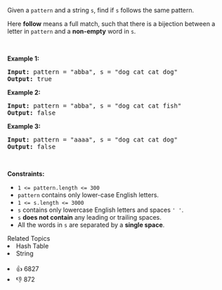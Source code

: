 <p>Given a <code>pattern</code> and a string <code>s</code>, find if <code>s</code>&nbsp;follows the same pattern.</p>

<p>Here <b>follow</b> means a full match, such that there is a bijection between a letter in <code>pattern</code> and a <b>non-empty</b> word in <code>s</code>.</p>

<p>&nbsp;</p> 
<p><strong class="example">Example 1:</strong></p>

<pre>
<strong>Input:</strong> pattern = "abba", s = "dog cat cat dog"
<strong>Output:</strong> true
</pre>

<p><strong class="example">Example 2:</strong></p>

<pre>
<strong>Input:</strong> pattern = "abba", s = "dog cat cat fish"
<strong>Output:</strong> false
</pre>

<p><strong class="example">Example 3:</strong></p>

<pre>
<strong>Input:</strong> pattern = "aaaa", s = "dog cat cat dog"
<strong>Output:</strong> false
</pre>

<p>&nbsp;</p> 
<p><strong>Constraints:</strong></p>

<ul> 
 <li><code>1 &lt;= pattern.length &lt;= 300</code></li> 
 <li><code>pattern</code> contains only lower-case English letters.</li> 
 <li><code>1 &lt;= s.length &lt;= 3000</code></li> 
 <li><code>s</code> contains only lowercase English letters and spaces <code>' '</code>.</li> 
 <li><code>s</code> <strong>does not contain</strong> any leading or trailing spaces.</li> 
 <li>All the words in <code>s</code> are separated by a <strong>single space</strong>.</li> 
</ul>

<div><div>Related Topics</div><div><li>Hash Table</li><li>String</li></div></div><br><div><li>👍 6827</li><li>👎 872</li></div>